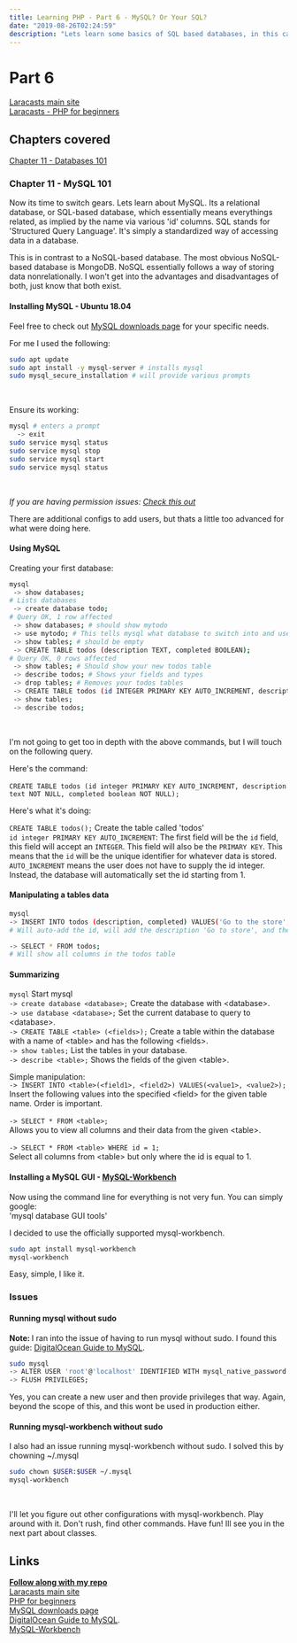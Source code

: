 ```yaml
---
title: Learning PHP - Part 6 - MySQL? Or Your SQL?
date: "2019-08-26T02:24:59"
description: "Lets learn some basics of SQL based databases, in this case, MySQL"
---
```


# Part 6

[Laracasts main site](https://laracasts.com)<br>
[Laracasts - PHP for beginners](https://laracasts.com/series/php-for-beginners)

## Chapters covered

[Chapter 11 - Databases 101](https://laracasts.com/series/php-for-beginners/episodes/11)

### Chapter 11 - MySQL 101

Now its time to switch gears. Lets learn about MySQL. Its a relational database,
or SQL-based database, which essentially means everythings related, as implied
by the name via various 'id' columns. SQL stands for 'Structured Query Language'.
It's simply a standardized way of accessing data in a database.

This is in contrast to a NoSQL-based database. The most obvious NoSQL-based database
is MongoDB. NoSQL essentially follows a way of storing data nonrelationally. I won't
get into the advantages and disadvantages of both, just know that both exist.

#### Installing MySQL - Ubuntu 18.04

Feel free to check out [MySQL downloads page](https://www.mysql.com/downloads/) for
your specific needs.

For me I used the following:

```bash
sudo apt update
sudo apt install -y mysql-server # installs mysql
sudo mysql_secure_installation # will provide various prompts
```
<br>

Ensure its working:

```bash
mysql # enters a prompt
  -> exit
sudo service mysql status
sudo service mysql stop
sudo service mysql start
sudo service mysql status
```
<br>

<em>If you are having permission issues: <a href="#issues">Check this out</a></em>

There are additional configs to add users, but thats a little
too advanced for what were doing here.

#### Using MySQL

Creating your first database:

```bash
mysql
 -> show databases;
# Lists databases
 -> create database todo;
# Query OK, 1 row affected
 -> show databases; # should show mytodo
 -> use mytodo; # This tells mysql what database to switch into and use
 -> show tables; # should be empty
 -> CREATE TABLE todos (description TEXT, completed BOOLEAN);
# Query OK, 0 rows affected
 -> show tables; # Should show your new todos table
 -> describe todos; # Shows your fields and types
 -> drop tables; # Removes your todos tables
 -> CREATE TABLE todos (id INTEGER PRIMARY KEY AUTO_INCREMENT, description TEXT NOT NULL, completed BOOLEAN NOT NULL);
 -> show tables;
 -> describe todos;
```
<br>

I'm not going to get too in depth with the above commands, but I will touch on the
following query.

Here's the command:<br><br>
`CREATE TABLE todos (id integer PRIMARY KEY AUTO_INCREMENT, description text NOT NULL,
completed boolean NOT NULL);`<br>

Here's what it's doing:

`CREATE TABLE todos();` Create the table called 'todos'<br>
`id integer PRIMARY KEY AUTO_INCREMENT`: The first field will be the `id` field,
this field will accept an `INTEGER`. This field will also be the `PRIMARY KEY`.
This means that the `id` will be the unique identifier for whatever data is stored.
`AUTO_INCREMENT` means the user does not have to supply the id integer. Instead, the
database will automatically set the id starting from 1.<br>


#### Manipulating a tables data

```bash
mysql
-> INSERT INTO todos (description, completed) VALUES('Go to the store', false);
# Will auto-add the id, will add the description 'Go to store', and the boolean false

-> SELECT * FROM todos;
# Will show all columns in the todos table
```

#### Summarizing

`mysql` Start mysql<br>
`-> create database <database>;` Create the database with \<database>.<br>
`-> use database <database>;` Set the current database to query to \<database>.<br>
`-> CREATE TABLE <table> (<fields>);` Create a table within the database with a name of \<table>
and has the following \<fields>.<br>
`-> show tables;` List the tables in your database.<br>
`-> describe <table>;` Shows the fields of the given \<table>.

Simple manipulation:<br>
`-> INSERT INTO <table>(<field1>, <field2>) VALUES(<value1>, <value2>);`<br> Insert the following
values into the specified \<field> for the given table name. Order is important.<br><br>
`-> SELECT * FROM <table>;`<br>
Allows you to view all columns and their data from the given
\<table>.<br><br>
`-> SELECT * FROM <table> WHERE id = 1;`<br>
Select all columns from \<table> but only where the id is equal to 1.



#### Installing a MySQL GUI - [MySQL-Workbench](https://dev.mysql.com/doc/workbench/en/)

Now using the command line for everything is not very fun. You can simply google:<br>
'mysql database GUI tools'

I decided to use the officially supported mysql-workbench.

```bash
sudo apt install mysql-workbench
mysql-workbench
```

Easy, simple, I like it.

<h3 id='issues'>Issues</h3>

#### Running mysql without sudo

<strong>Note: </strong> I ran into the issue of having to run mysql without sudo.
I found this guide: [DigitalOcean Guide to MySQL](https://www.digitalocean.com/community/tutorials/how-to-install-mysql-on-ubuntu-18-04).
```bash
sudo mysql
-> ALTER USER 'root'@'localhost' IDENTIFIED WITH mysql_native_password BY 'password';
-> FLUSH PRIVILEGES;
```

Yes, you can create a new user and then provide privileges that way. Again, beyond
the scope of this, and this wont be used in production either.

#### Running mysql-workbench without sudo
I also had an issue running mysql-workbench without sudo. I solved this by
chowning ~/.mysql

```bash
sudo chown $USER:$USER ~/.mysql
mysql-workbench
```
<br>

I'll let you figure out other configurations with mysql-workbench. Play around with
it. Don't rush, find other commands. Have fun! Ill see you in the next part about
classes.

## Links

<strong>[Follow along with my repo](https://github.com/ParamagicDev/php-for-beginners)<br></strong>
[Laracasts main site](https://laracasts.com)<br>
[PHP for beginners](https://laracasts.com/series/php-for-beginners)<br>
[MySQL downloads page](https://www.mysql.com/downloads/)<br>
[DigitalOcean Guide to MySQL](https://www.digitalocean.com/community/tutorials/how-to-install-mysql-on-ubuntu-18-04).<br>
[MySQL-Workbench](https://dev.mysql.com/doc/workbench/en/)<br>


